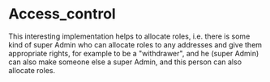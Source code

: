 # Access_control

This interesting implementation helps to allocate roles, i.e. there is some kind of super Admin who can allocate roles to any addresses and give them appropriate rights, for example to be a "withdrawer", and he (super Admin) can also make someone else a super Admin, and this person can also allocate roles.
